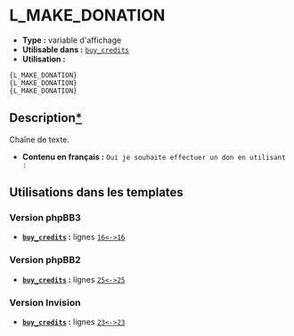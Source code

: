 # L_MAKE_DONATION
* __Type :__ variable d'affichage
* __Utilisable dans :__ [`buy_credits`](../tpl/buy_credits.md#readme)
* __Utilisation :__

```smarty
{L_MAKE_DONATION}
{L_MAKE_DONATION}
{L_MAKE_DONATION}
```

## Description[*](https://fa-tvars.appspot.com/var/L_MAKE_DONATION)
Chaîne de texte.

* __Contenu en français :__ `Oui je souhaite effectuer un don en utilisant :`

## Utilisations dans les templates

### Version phpBB3
* __[`buy_credits`](../tpl/buy_credits.md#readme) :__ lignes [`16`](../src/prosilver/buy_credits.tpl#L16)[`<->`](../src/prosilver/buy_credits.tpl#L16-L16)[`16`](../src/prosilver/buy_credits.tpl#L16)

### Version phpBB2
* __[`buy_credits`](../tpl/buy_credits.md#readme) :__ lignes [`25`](../src/subsilver/buy_credits.tpl#L25)[`<->`](../src/subsilver/buy_credits.tpl#L25-L25)[`25`](../src/subsilver/buy_credits.tpl#L25)

### Version Invision
* __[`buy_credits`](../tpl/buy_credits.md#readme) :__ lignes [`23`](../src/invision/buy_credits.tpl#L23)[`<->`](../src/invision/buy_credits.tpl#L23-L23)[`23`](../src/invision/buy_credits.tpl#L23)


